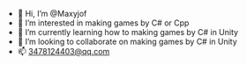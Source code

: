 - 👋 Hi, I’m @Maxyjof
- 👀 I’m interested in making games by C# or Cpp
- 🌱 I’m currently learning how to making games by C# in Unity
- 💞️ I’m looking to collaborate on making games by C# in Unity
- 📫 3478124403@qq.com
